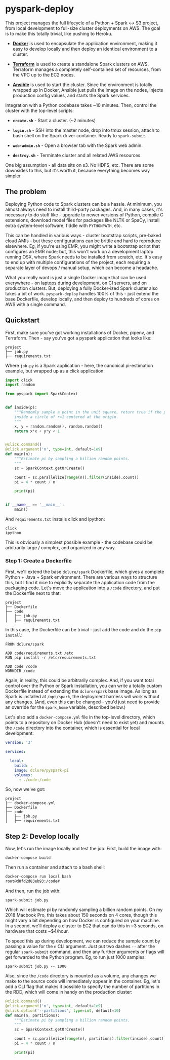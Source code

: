 
# pyspark-deploy

This project manages the full lifecycle of a Python + Spark <-> S3 project, from local development to full-size cluster deployments on AWS. The goal is to make this totally trivial, like pushing to Heroku.

- [**Docker**](https://www.docker.com/) is used to encapsulate the application environment, making it easy to develop locally and then deploy an identical environment to a cluster.

- [**Terraform**](https://www.terraform.io/) is used to create a standalone Spark clusters on AWS. Terraform manages a completely self-contained set of resources, from the VPC up to the EC2 nodes.

- [**Ansible**](https://www.ansible.com/) is used to start the cluster. Since the environment is totally wrapped up in Docker, Ansible just pulls the image on the nodes, injects production config values, and starts the Spark services.

Integration with a Python codebase takes ~10 minutes. Then, control the cluster with the top-level scripts:

- **`create.sh`** - Start a cluster. (~2 minutes)

- **`login.sh`** - SSH into the master node, drop into tmux session, attach to bash shell on the Spark driver container. Ready to `spark-submit`.

- **`web-admin.sh`** - Open a browser tab with the Spark web admin.

- **`destroy.sh`** - Terminate cluster and all related AWS resources.

One big assumption - all data sits on s3. No HDFS, etc. There are some downsides to this, but it's worth it, because everything becomes way simpler.

## The problem

Deploying Python code to Spark clusters can be a hassle. At minimum, you almost always need to install third-party packages. And, in many cases, it's necessary to do stuff like - upgrade to newer versions of Python, compile C extensions, download model files for packages like NLTK or SpaCy, install extra system-level software, fiddle with `PYTHONPATH`, etc.

This can be handled in various ways - cluster bootstrap scripts, pre-baked cloud AMIs - but these configurations can be brittle and hard to reproduce elsewhere. Eg, if you're using EMR, you might write a bootstrap script that configures an EMR node; but, this won't work on a development laptop running OSX, where Spark needs to be installed from scratch, etc. It's easy to end up with multiple configurations of the project, each requiring a separate layer of devops / manual setup, which can become a headache.

What you really want is just a single Docker image that can be used everywhere - on laptops during development, on CI servers, and on production clusters. But, deploying a fully Docker-ized Spark cluster also takes a bit of work. `pyspark-deploy` handles 100% of this - just extend the base Dockerfile, develop locally, and then deploy to hundreds of cores on AWS with a single command.

## Quickstart

First, make sure you've got working installations of Docker, pipenv, and Terraform. Then - say you've got a pyspark application that looks like:

```text
project
├── job.py
├── requirements.txt
```

Where `job.py` is a Spark application - here, the canonical pi-estimation example, but wrapped up as a click application:

```python
import click
import random

from pyspark import SparkContext


def inside(p):
    """Randomly sample a point in the unit square, return true if the point is
    inside a circle of r=1 centered at the origin.
    """
    x, y = random.random(), random.random()
    return x*x + y*y < 1


@click.command()
@click.argument('n', type=int, default=1e9)
def main(n):
    """Estimate pi by sampling a billion random points.
    """
    sc = SparkContext.getOrCreate()

    count = sc.parallelize(range(n)).filter(inside).count()
    pi = 4 * count / n

    print(pi)


if __name__ == '__main__':
    main()
```

And `requirements.txt` installs click and ipython:

```text
click
ipython
```

This is obviously a simplest possible example - the codebase could be arbitrarily large / complex, and organized in any way.

### Step 1: Create a Dockerfile

First, we'll extend the base `dclure/spark` Dockerfile, which gives a complete Python + Java + Spark environment. There are various ways to structure this, but I find it nice to explicitly separate the application code from the packaging code. Let's move the application into a `/code` directory, and put the Dockerfile next to that:

```text
project
├── Dockerfile
├── code
│   ├── job.py
│   ├── requirements.txt
```

In this case, the Dockerfile can be trivial - just add the code and do the `pip install`:

```docker
FROM dclure/spark

ADD code/requirements.txt /etc
RUN pip install -r /etc/requirements.txt

ADD code /code
WORKDIR /code
```

Again, in reality, this could be arbitrarily complex. And, if you want total control over the Python or Spark installation, you can write a totally custom Dockerfile instead of extending the `dclure/spark` base image. As long as Spark is installed at `/opt/spark`, the deployment harness will work without any changes. (And, even this can be changed - you'd just need to provide an override for the `spark_home` variable, described below.)

Let's also add a `docker-compose.yml` file in the top-level directory, which points to a repository on Docker Hub (doesn't need to exist yet) and mounts the `/code` directory into the container, which is essential for local development:

```yml
version: '3'

services:

  local:
    build: .
    image: dclure/pyspark-pi
    volumes:
      - ./code:/code
```

So, now we've got:

```text
project
├── docker-compose.yml
├── Dockerfile
├── code
│   ├── job.py
│   ├── requirements.txt
```

## Step 2: Develop locally

Now, let's run the image locally and test the job. First, build the image with:

`docker-compose build`

Then run a container and attach to a bash shell:

```bash
docker-compose run local bash
root@d8fd2d83eb93:/code#
```

And then, run the job with:

`spark-submit job.py`

Which will estimate pi by randomly sampling a billion random points. On my 2018 Macbook Pro, this takes about 150 seconds on 4 cores, though this might vary a bit depending on how Docker is configured on your machine. In a second, we'll deploy a cluster to EC2 that can do this in ~3 seconds, on hardware that costs ~$4/hour.

To speed this up during development, we can reduce the sample count by passing a value for the `n` CLI argument. Just put two dashes `--` after the regular `spark-submit` command, and then any further arguments or flags will get forwarded to the Python program. Eg, to run just 1000 samples:

`spark-submit job.py -- 1000`

Also, since the `/code` directory is mounted as a volume, any changes we make to the source code will immediately appear in the container. Eg, let's add a CLI flag that makes it possible to specify the number of partitions in the RDD, which will come in handy on the production cluster:

```python
@click.command()
@click.argument('n', type=int, default=1e9)
@click.option('--partitions', type=int, default=10)
def main(n, partitions):
    """Estimate pi by sampling a billion random points.
    """
    sc = SparkContext.getOrCreate()

    count = sc.parallelize(range(n), partitions).filter(inside).count()
    pi = 4 * count / n

    print(pi)
```
